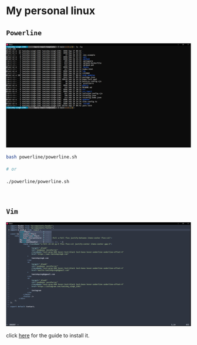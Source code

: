# My personal linux

## ```Powerline```
![image](./assets/powerline.png)

```bash
bash powerline/powerline.sh

# or

./powerline/powerline.sh
```

<Br >

## ```Vim```
![image](./assets/vim.png)

click [here](/vim/README.md) for the guide to install it.